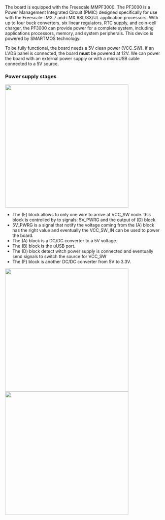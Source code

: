 The board is equipped with the Freescale MMPF3000.
The PF3000 is a Power Management Integrated Circuit (PMIC) designed specifically for use with the Freescale i.MX 7 and i.MX 6SL/SX/UL application processors. With up to four buck converters, six linear regulators, RTC supply, and coin-cell charger, the PF3000 can provide power for a complete system, including applications processors, memory, and system peripherals. This device is powered by SMARTMOS technology.

To be fully functional, the board needs a 5V clean power (VCC_SW). If an LVDS panel is connected, the board **must** be powered at 12V. We can power the board with an external power supply or with a microUSB cable connected to a 5V source.

### Power supply stages
<a href="../img/gionji/DOCS_power_chain.PNG" target="_blank"><img style="width:400px;" src="../img/gionji/DOCS_power_chain.PNG"></a>

* The (E) block allows to only one wire to arrive at VCC_SW node. this block is controlled by to signals: 5V_PWRG and the output of (D) block. 
* 5V_PWRG is a signal that notify the voltage coming from the (A) block has the right value and eventually the VCC_SW_IN can be used to power the board.
* The (A) block is a DC/DC converter to a 5V voltage.
* The (B) block is the uUSB port.
* The (D) block detect witch power supply is connected and eventually send signals to switch the source for VCC_SW
* The (F) block is another DC/DC converter from 5V to 3.3V.

<a href="../img/gionji/DOCS_pmic_imx6.PNG" target="_blank"><img style="width:400px;" src="../img/gionji/DOCS_pmic_imx6.PNG"></a> <a href="../img/gionji/DOCS_pmic_pf3000.PNG" target="_blank"><img style="width:400px;" src="../img/gionji/DOCS_pmic_pf3000.PNG"></a>
